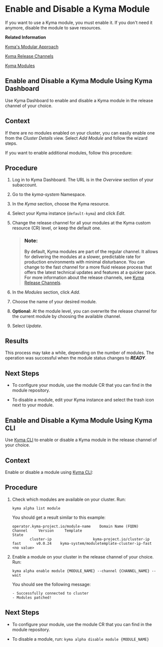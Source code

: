<!-- loio1b548e9ad4744b978b8b595288b0cb5c -->

# Enable and Disable a Kyma Module

If you want to use a Kyma module, you must enable it. If you don't need it anymore, disable the module to save resources.

**Related Information**  


[Kyma's Modular Approach](../10-concepts/kyma-s-modular-approach-95a4101.md "With Kyma's modular approach, you can install just the modules you need, giving you more flexibility and reducing the footprint of your Kyma cluster.")

[Kyma Release Channels](../10-concepts/kyma-s-modular-approach-95a4101.md#loio95a410144d7c449687c957da0cc43a0d__section_kyma_release_channels)

[Kyma Modules](../10-concepts/kyma-modules-0dda141.md "With Kyma's modular approach, you can install just the modules you need, instead of a predefined set of components.")

<a name="loio83744213890d4efe979d72ce706e1115"/>

<!-- loio83744213890d4efe979d72ce706e1115 -->

## Enable and Disable a Kyma Module Using Kyma Dashboard

Use Kyma Dashboard to enable and disable a Kyma module in the release channel of your choice.



<a name="loio83744213890d4efe979d72ce706e1115__context_mls_vrz_2xb"/>

## Context

If there are no modules enabled on your cluster, you can easily enable one from the *Cluster Details* view. Select *Add Module* and follow the wizard steps.

If you want to enable additional modules, follow this procedure:



<a name="loio83744213890d4efe979d72ce706e1115__steps_nls_vrz_2xb"/>

## Procedure

1.  Log in to Kyma Dashboard. The URL is in the *Overview* section of your subaccount.

2.  Go to the *kyma-system* Namespace.

3.  In the *Kyma* section, choose the Kyma resource.

4.  Select your Kyma instance \(`default-kyma`\) and click *Edit*.

5.  Change the release channel for all your modules at the Kyma custom resource \(CR\) level, or keep the default one.

    > ### Note:  
    > By default, Kyma modules are part of the regular channel. It allows for delivering the modules at a slower, predictable rate for production environments with minimal disturbance. You can change to the fast channel for a more fluid release process that offers the latest technical updates and features at a quicker pace. For more information about the release channels, see [Kyma Release Channels](https://help.sap.com/docs/btp/sap-business-technology-platform-internal/kyma-s-modular-approach?locale=en-US&state=DRAFT&version=Internal#kyma-release-channels).

6.  In the *Modules* section, click *Add*.

7.  Choose the name of your desired module.

8.  **Optional:** At the module level, you can overwrite the release channel for the current module by choosing the available channel.

9.  Select *Update*.




<a name="loio83744213890d4efe979d72ce706e1115__result_vlq_51k_3xb"/>

## Results

This process may take a while, depending on the number of modules. The operation was successful when the module status changes to ***READY***.



<a name="loio83744213890d4efe979d72ce706e1115__postreq_plv_fkz_2xb"/>

## Next Steps

-   To configure your module, use the module CR that you can find in the module repository.

-   To disable a module, edit your Kyma instance and select the trash icon next to your module.


<a name="loio88a8e99e4be945398dae2baa69f8ad30"/>

<!-- loio88a8e99e4be945398dae2baa69f8ad30 -->

## Enable and Disable a Kyma Module Using Kyma CLI

Use [Kyma CLI](https://github.com/kyma-project/cli) to enable or disable a Kyma module in the release channel of your choice.



<a name="loio88a8e99e4be945398dae2baa69f8ad30__context_rvd_zqz_2xb"/>

## Context

Enable or disable a module using [Kyma CLI](https://github.com/kyma-project/cli):



<a name="loio88a8e99e4be945398dae2baa69f8ad30__steps_svd_zqz_2xb"/>

## Procedure

1.  Check which modules are available on your cluster. Run:

    ```
    kyma alpha list module
    ```

    You should get a result similar to this example:

    ```
    operator.kyma-project.io/module-name    Domain Name (FQDN)         Channel     Version     Template                                      State
            cluster-ip                   kyma-project.io/cluster-ip    fast       v0.0.24    kyma-system/moduletemplate-cluster-ip-fast   <no value>
    ```

2.  Enable a module on your cluster in the release channel of your choice. Run:

    ```
    kyma alpha enable module {MODULE_NAME} --channel {CHANNEL_NAME} --wait
    ```

    You should see the following message:

    ```
    - Successfully connected to cluster
    - Modules patched!
    ```




<a name="loio88a8e99e4be945398dae2baa69f8ad30__postreq_edw_skz_2xb"/>

## Next Steps

-   To configure your module, use the module CR that you can find in the module repository.

-   To disable a module, run: `kyma alpha disable module {MODULE_NAME}` 


